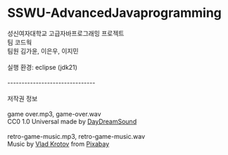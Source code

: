 # SSWU-AdvancedJavaprogramming

성신여자대학교 고급자바프로그래밍 프로젝트<br/>
팀 코드웍<br/>
팀원 김가윤, 이은우, 이지민<br/><br/>
실행 환경: eclipse (jdk21)<br/><br/>
-------------------------------<br/><br/>
저작권 정보<br/><br/>
game over.mp3, game-over.wav<br/>
CC0 1.0 Universal made by <a href="https://youtu.be/kfnh9QAfDgA">DayDreamSound</a><br/><br/>
retro-game-music.mp3, retro-game-music.wav<br/>
Music by <a href="https://pixabay.com/ko/users/moodmode-33139253/?utm_source=link-attribution&utm_medium=referral&utm_campaign=music&utm_content=245230">Vlad Krotov</a> from <a href="https://pixabay.com//?utm_source=link-attribution&utm_medium=referral&utm_campaign=music&utm_content=245230">Pixabay</a>
